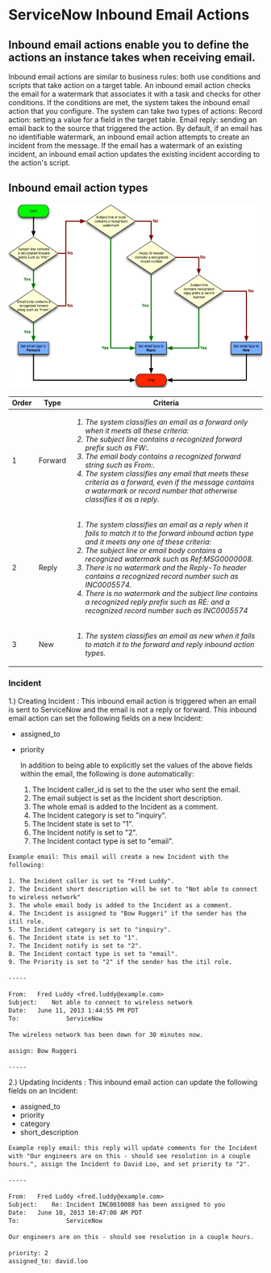 # ServiceNow Inbound Email Actions

## Inbound email actions enable you to define the actions an instance takes when receiving email.

Inbound email actions are similar to business rules: both use conditions and scripts that take action on a target table. An inbound email action checks the email for a watermark that associates it with a task and checks for other conditions. If the conditions are met, the system takes the inbound email action that you configure. The system can take two types of actions:
Record action: setting a value for a field in the target table.
Email reply: sending an email back to the source that triggered the action.
By default, if an email has no identifiable watermark, an inbound email action attempts to create an incident from the message. If the email has a watermark of an existing incident, an inbound email action updates the existing incident according to the action's script.

## Inbound email action types
![alt text](./images/inbound-action-type.png)


|Order|	Type	| Criteria|
|---|---|---|
|1	|Forward | 	*<ol><li>The system classifies an email as a forward only when it meets all these criteria:</li><li>The subject line contains a recognized forward prefix such as FW:.</li><li>The email body contains a recognized forward string such as From:.</li><li>The system classifies any email that meets these criteria as a forward, even if the message contains a watermark or record number that otherwise classifies it as a reply.</li></ol>* |
|2	|Reply	|*<ol><li>The system classifies an email as a reply when it fails to match it to the forward inbound action type and it meets any one of these criteria:</li><li>The subject line or email body contains a recognized watermark such as Ref:MSG0000008.</li><li>There is no watermark and the Reply-To header contains a recognized record number such as INC0005574.</li><li>There is no watermark and the subject line contains a recognized reply prefix such as RE: and a recognized record number such as INC0005574</li></ol>* |
|3	|New	|*<ol><li>The system classifies an email as new when it fails to match it to the forward and reply inbound action types.</li></ol>* |


### Incident

1.) Creating Incident : This inbound email action is triggered when an email is sent to ServiceNow and the email is not a reply or forward. This inbound email action can set the following fields on a new Incident:

  - assigned_to
  - priority

    In addition to being able to explicitly set the values of the above fields within the email, 
    the following is done automatically:

    1. The Incident caller_id is set to the the user who sent the email.
    2. The email subject is set as the Incident short description.
    3. The whole email is added to the Incident as a comment.
    4. The Incident category is set to "inquiry".
    5. The Incident state is set to "1".
    6. The Incident notify is set to "2".
    7. The Incident contact type is set to "email".

```
Example email: This email will create a new Incident with the following:

1. The Incident caller is set to "Fred Luddy".
2. The Incident short description will be set to "Not able to connect to wireless network"
3. The whole email body is added to the Incident as a comment.
4. The Incident is assigned to "Bow Ruggeri" if the sender has the itil role.
5. The Incident category is set to "inquiry".
6. The Incident state is set to "1".
7. The Incident notify is set to "2".
8. The Incident contact type is set to "email".
9. The Priority is set to "2" if the sender has the itil role.

-----

From: 	Fred Luddy <fred.luddy@example.com>
Subject: 	Not able to connect to wireless network
Date: 	June 11, 2013 1:44:55 PM PDT
To: 	        ServiceNow

The wireless network has been down for 30 minutes now. 

assign: Bow Ruggeri

-----

```
2.) Updating Incidents : This inbound email action can update the following fields on an Incident:
- assigned_to
- priority
- category
- short_description

```
Example reply email: this reply will update comments for the Incident with "Our engineers are on this - should see resolution in a couple hours.", assign the Incident to David Loo, and set priority to "2".

-----

From: 	Fred Luddy <fred.luddy@example.com>
Subject: 	Re: Incident INC0010008 has been assigned to you
Date: 	June 10, 2013 10:47:00 AM PDT
To: 	        ServiceNow

Our engineers are on this - should see resolution in a couple hours.

priority: 2
assigned_to: david.loo
```


